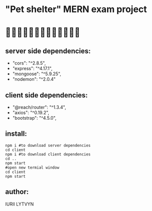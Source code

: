 # "Pet shelter" MERN exam project
# 🐶🐱🐰🦊🐻🐼🐨🐯🦁🐮🐷🐸🐵

## server side dependencies:
* "cors": "^2.8.5",
* "express": "^4.17.1",
* "mongoose": "^5.9.25",
* "nodemon": "^2.0.4"

## client side dependencies:
* "@reach/router": "^1.3.4",
* "axios": "^0.19.2",
* "bootstrap": "^4.5.0",

## install: 
```
npm i #to download server dependencies
cd client 
npm i #to download client dependencies
cd ..
npm start
#open new termial window
cd client 
npm start
```
## author:
IURII LYTVYN
